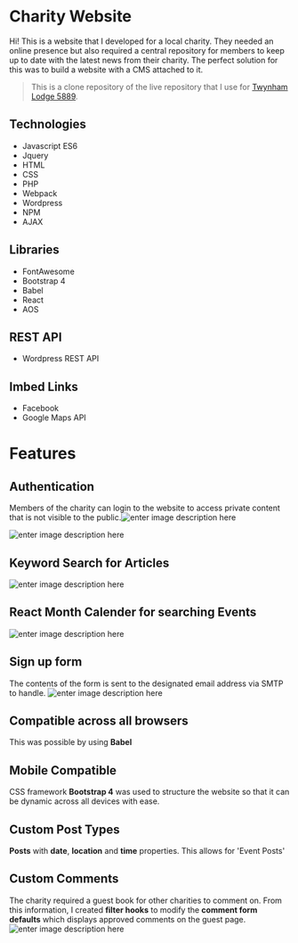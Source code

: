 # Charity Website

Hi! This is a website that I developed for a local charity. They needed an online presence but also required a central repository for members to keep up to date with the latest news from their charity. The perfect solution for this was to build a website with a CMS attached to it. 

> This is a clone repository of the live repository that I use for [Twynham Lodge 5889](https://twynhamlodge5889.co.uk/). 



## Technologies

 - Javascript ES6
 - Jquery
 - HTML
 - CSS
 - PHP
 - Webpack
 - Wordpress
 - NPM
 - AJAX


## Libraries

 - FontAwesome
 - Bootstrap 4
 - Babel
 - React
 - AOS

## REST API

 - Wordpress REST API

## Imbed Links
 - Facebook
 - Google Maps API

# Features
## **Authentication**

Members of the charity can login to the website to access private content that is not visible to the public.![enter image description here](https://user-images.githubusercontent.com/59560236/107666019-f3b35b00-6c85-11eb-8d1c-3898add41de4.png)


![enter image description here](https://user-images.githubusercontent.com/59560236/107666020-f3b35b00-6c85-11eb-8a3c-19969ac4e4fe.png)
## Keyword Search for Articles
![enter image description here](https://user-images.githubusercontent.com/59560236/107666017-f31ac480-6c85-11eb-8b39-01245a6ab5ca.png)

## React Month Calender for searching Events
![enter image description here](https://user-images.githubusercontent.com/59560236/107665947-dbdbd700-6c85-11eb-9996-6eb567c4ab88.png)

## **Sign up form**
The contents of the form is sent to the designated email address via SMTP to handle. 
![enter image description here](https://user-images.githubusercontent.com/59560236/107666024-f44bf180-6c85-11eb-92c6-43ebf0fb289a.png)
## **Compatible across all browsers**
This was possible by using **Babel**
## **Mobile Compatible**
CSS framework **Bootstrap 4** was used to structure the website so that it can be dynamic across all devices with ease.
## **Custom Post Types**
**Posts** with **date**, **location** and **time** properties. This allows for 'Event Posts'

## **Custom Comments**
The charity required a guest book for other charities to comment on. From this information, I created **filter hooks** to modify the **comment form defaults** which displays approved comments on the guest page. 
![enter image description here](https://user-images.githubusercontent.com/59560236/107666420-691f2b80-6c86-11eb-8552-8a0207f0299f.png)

 

```
